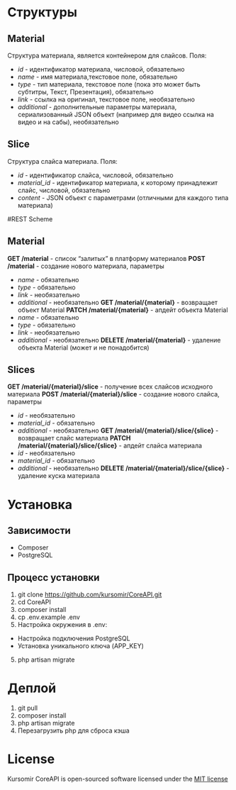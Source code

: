 # Структуры
## Material
Структура материала, является контейнером для слайсов. Поля:
* _id_ - идентификатор материала, числовой, обязательно
* _name_ - имя материала,текстовое поле, обязательно
* _type_ - тип материала, текстовое поле (пока это может быть субтитры, Текст, Презентация), обязательно
* _link_ - ссылка на оригинал, текстовое поле, необязательно
* _additional_ - дополнительные параметры материала, сериализованный JSON объект (например для видео ссылка на видео и на сабы), необязательно

## Slice
Структура слайса материала. Поля:
* _id_ - идентификатор слайса, числовой, обязательно
* _material_id_ - идентификатор материала, к которому принадлежит слайс, числовой, обязательно
* _content_ - JSON объект с параметрами (отличными для каждого типа материала)

#REST Scheme
## Material
__GET /material__ - список “залитых” в платформу материалов
__POST /material__ - создание нового материала, параметры
* _name_ - обязательно
* _type_ - обязательно
* _link_ - необязательно
* _additional_ - необязательно
__GET /material/{material}__ - возвращает объект Material
__PATCH /material/{material}__ - апдейт объекта Material
* _name_ - обязательно
* _type_ - обязательно
* _link_ - необязательно
* _additional_ - необязательно
__DELETE /material/{material}__ - удаление объекта Material (может и не понадобится)

## Slices
__GET /material/{material}/slice__ - получение всех слайсов исходного материала
__POST /material/{material}/slice__ - создание нового слайса, параметры
* _id_ - необязательно
* _material_id_ - обязательно
* _additional_ - необязательно
__GET /material/{material}/slice/{slice}__ - возвращает слайс материала
__PATCH /material/{material}/slice/{slice}__ - апдейт слайса материала
* _id_ - необязательно
* _material_id_ - обязательно
* _additional_ - необязательно
__DELETE /material/{material}/slice/{slice}__ - удаление куска материала 

# Установка

## Зависимости

* Composer
* PostgreSQL

## Процесс установки

1. git clone https://github.com/kursomir/CoreAPI.git
2. cd CoreAPI
2. composer install
3. cp .env.example .env
4. Настройка окружения в .env:
  * Настройка подключения PostgreSQL
  * Установка уникального ключа (APP_KEY)
5. php artisan migrate

# Деплой

1. git pull
2. composer install
3. php artisan migrate
4. Перезагрузить php для сброса кэша

# License

Kursomir CoreAPI is open-sourced software licensed under the [MIT license](http://opensource.org/licenses/MIT)
